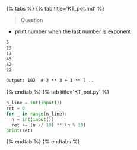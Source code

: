 {% tabs %}
{% tab title='KT_pot.md' %}

> Question

* print number when the last number is exponent

```txt
5
23
17
43
52
22

Output: 102  # 2 ** 3 + 1 ** 7 ..
```

{% endtab %}
{% tab title='KT_pot.py' %}

```py
n_line = int(input())
ret = 0
for _ in range(n_line):
  n = int(input())
  ret += (n // 10) ** (n % 10)
print(ret)
```

{% endtab %}
{% endtabs %}
